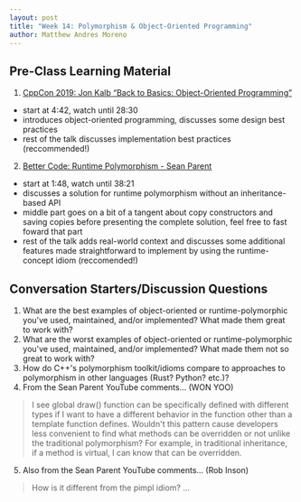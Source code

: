 ```yaml
---
layout: post
title: "Week 14: Polymorphism & Object-Oriented Programming"
author: Matthew Andres Moreno
---
```


## Pre-Class Learning Material

1. [CppCon 2019: Jon Kalb “Back to Basics: Object-Oriented Programming”](https://youtu.be/32tDTD9UJCE?t=282)
  * start at 4:42, watch until 28:30
  * introduces object-oriented programming, discusses some design best practices
  * rest of the talk discusses implementation best practices (reccommended!)
2. [Better Code: Runtime Polymorphism - Sean Parent](https://youtu.be/QGcVXgEVMJg?t=108)
  * start at 1:48, watch until 38:21
  * discusses a solution for runtime polymorphism without an inheritance-based API
  * middle part goes on a bit of a tangent about copy constructors and saving copies before presenting the complete solution, feel free to fast foward that part
  * rest of the talk adds real-world context and discusses some additional features made straightforward to implement by using the runtime-concept idiom (reccomended!)

## Conversation Starters/Discussion Questions

1. What are the best examples of object-oriented or runtime-polymorphic you've used, maintained, and/or implemented?
What made them great to work with?
2. What are the worst examples of object-oriented or runtime-polymorphic you've used, maintained, and/or implemented?
What made them not so great to work with?
3. How do C++'s polymorphism toolkit/idioms compare to approaches to polymorphism in other languages (Rust? Python? etc.)? 
4. From the Sean Parent YouTube comments... (WON YOO)
  > I see global draw() function can be specifically defined with different types if I want to have a different behavior in the function other than a template function defines.
  > Wouldn't this pattern cause developers less convenient to find what methods can be overridden or not unlike the traditional polymorphism? For example, in traditional inheritance, if a method is virtual, I can know that can be overridden.
5. Also from the Sean Parent YouTube comments... (Rob Inson)
  > How is it different from the pimpl idiom? ...
